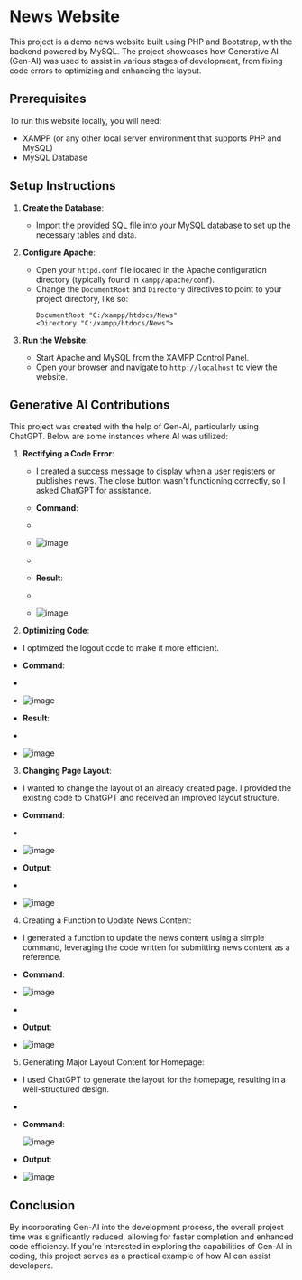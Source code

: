 # News Website

This project is a demo news website built using PHP and Bootstrap, with the backend powered by MySQL. The project showcases how Generative AI (Gen-AI) was used to assist in various stages of development, from fixing code errors to optimizing and enhancing the layout.

## Prerequisites

To run this website locally, you will need:

- XAMPP (or any other local server environment that supports PHP and MySQL)
- MySQL Database

## Setup Instructions

1. **Create the Database**: 
   - Import the provided SQL file into your MySQL database to set up the necessary tables and data.

2. **Configure Apache**:
   - Open your `httpd.conf` file located in the Apache configuration directory (typically found in `xampp/apache/conf`).
   - Change the `DocumentRoot` and `Directory` directives to point to your project directory, like so:
     ```
     DocumentRoot "C:/xampp/htdocs/News"
     <Directory "C:/xampp/htdocs/News">
     ```

3. **Run the Website**:
   - Start Apache and MySQL from the XAMPP Control Panel.
   - Open your browser and navigate to `http://localhost` to view the website.

## Generative AI Contributions

This project was created with the help of Gen-AI, particularly using ChatGPT. Below are some instances where AI was utilized:

1. **Rectifying a Code Error**:
   
   - I created a success message to display when a user registers or publishes news. The close button wasn't functioning correctly, so I asked ChatGPT for assistance.

   - **Command**:
   - 
   - ![image](https://github.com/user-attachments/assets/81826495-f702-4028-a207-8ab48a75a87a)
   -
   - **Result**:
   -
   - ![image](https://github.com/user-attachments/assets/89d58d06-6cb6-4762-9b3d-b91db79a01df)

2. **Optimizing Code**:
   
  - I optimized the logout code to make it more efficient.
    
  - **Command**:
  - 
  - ![image](https://github.com/user-attachments/assets/2f2cbdbf-c2e6-4f49-97d0-69b2afa00c2b)

  - **Result**:
  - 
  - ![image](https://github.com/user-attachments/assets/c0f48b3d-30cf-4b53-9a17-12c2c6770f92)

3. **Changing Page Layout**:

  - I wanted to change the layout of an already created page. I provided the existing code to ChatGPT and received an improved layout structure.
  
  - **Command**:
  - 
  - ![image](https://github.com/user-attachments/assets/8de5c0ff-9cf1-400f-8280-43ab9107d0a3)

  - **Output**:
  - 
  - ![image](https://github.com/user-attachments/assets/ab0d5ee6-8f18-47b7-a6ea-510b110f6065)

4. Creating a Function to Update News Content:

  - I generated a function to update the news content using a simple command, leveraging the code written for submitting news content as a reference.
  
  - **Command**:

  - ![image](https://github.com/user-attachments/assets/d10bcdb1-b0ff-490b-858b-08e5418b211d)
  -
  - **Output**:

  - ![image](https://github.com/user-attachments/assets/e30443e9-2833-472f-a849-db1fdaa6bf72)


5. Generating Major Layout Content for Homepage:

  - I used ChatGPT to generate the layout for the homepage, resulting in a well-structured design.
  -
  - **Command**:

    ![image](https://github.com/user-attachments/assets/a251d16e-c57a-439d-99e0-0523f2318c36)
    

  - **Output**:
  - ![image](https://github.com/user-attachments/assets/8cd65d55-725b-4a16-a778-a3f7fc9e21ae)


## Conclusion

By incorporating Gen-AI into the development process, the overall project time was significantly reduced, allowing for faster completion and enhanced code efficiency. If you're interested in exploring the capabilities of Gen-AI in coding, this project serves as a practical example of how AI can assist developers.
